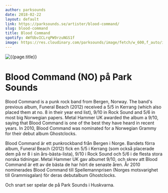 ```yaml
---
author: parksounds
date: 2018-02-22
layout: default
link: https://parksounds.se/artister/blood-command/
slug: blood-command
title: Blood Command
spotify: 4WfUbvICLrqPW9rzuNGS1f
image: https://res.cloudinary.com/parksounds/image/fetch/w_600,f_auto/images/artists/blood-command-park-sounds-2018.jpg
---
```


![{{page.title}}]({{page.image}})

# Blood Command (NO) på Park Sounds

Blood Command is a punk rock band from Bergen, Norway. The band's previous album, Funeral Beach (2012) received a 5/5 in Kerrang (which also placed them at no. 8 in their year end list), 9/10 in Rock Sound and 5/6 in most big Norwegian papers. Metal Hammer UK awarded the album a 9/10, saying that Blood Command is one of the best they have heard in recent years. In 2010, Blood Command was nominated for a Norwegian Grammy for their debut album Ghostclocks. 

Blood Command är ett punkrockband från Bergen i Norge. Bandets förra album, Funeral Beach (2012) fick en 5/5 i Kerrang (som också placerade dem på nr 8 i sin års-bästa-lista), 9/10 i Rock Sound och 5/6 i de flesta stora norska tidningar. Metal Hammer UK gav albumet 9/10, och skrev att Blood Command är ett av de bästa de har hört de senaste åren. År 2010 nominerades Blood Command till Spellemannprisen (Norges motsvarighet till Grammisgalan) för deras debutalbum Ghostclocks.

Och snart ser spelar de på Park Sounds i Huskvarna.
